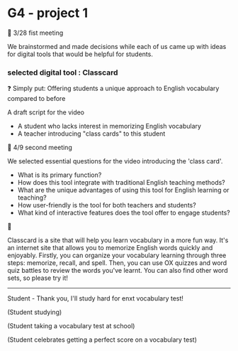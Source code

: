 # G4 - project 1
📅 3/28 fist meeting

We brainstormed and made decisions while each of us came up with ideas for digital tools that would be helpful for students.
### selected digital tool : Classcard
❓ Simply put: Offering students a unique approach to English vocabulary compared to before

A draft script for the video

+ A student who lacks interest in memorizing English vocabulary
+ A teacher introducing "class cards" to this student

📅 4/9 second meeting

 We selected essential questions for the video introducing the 'class card'.
 
+ What is its primary function?
+ How does this tool integrate with traditional English teaching methods?
+ What are the unique advantages of using this tool for English learning or teaching?
+ How user-friendly is the tool for both teachers and students?
+ What kind of interactive features does the tool offer to engage students?

 🔎
  
  Classcard is a site that will help you learn vocabulary in a more fun way.
  It's an internet site that allows you to memorize English words quickly and enjoyably.
  Firstly, you can organize your vocabulary learning through three steps: memorize, recall, and spell.
  Then, you can use OX quizzes and word quiz battles to review the words you've learnt.
  You can also find other word sets, so please try it!

  ------------------------------------------------------------------------------

  Student - Thank you, I'll study hard for enxt vocabulary test!
  
  (Student studying)
  
  (Student taking a vocabulary test at school)
  
  (Student celebrates getting a perfect score on a vocabulary test)

